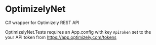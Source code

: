 # OptimizelyNet
C# wrapper for Optimizely REST API

OptimizelyNet.Tests requires an App.config with key ```ApiToken``` set to the your API token from https://app.optimizely.com/tokens
